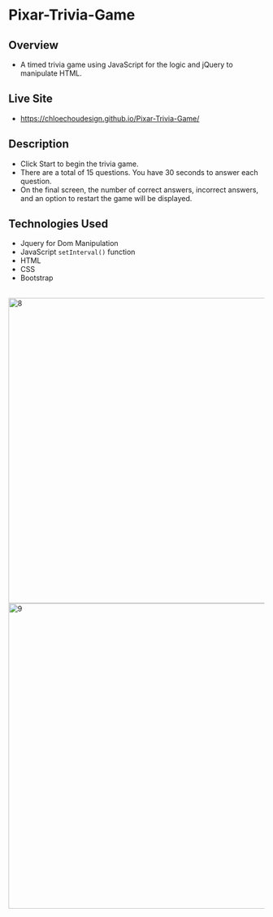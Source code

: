 # Pixar-Trivia-Game

## Overview
- A timed trivia game using JavaScript for the logic and jQuery to manipulate HTML.

## Live Site
-  https://chloechoudesign.github.io/Pixar-Trivia-Game/

## Description
- Click Start to begin the trivia game.
- There are a total of 15 questions. You have 30 seconds to answer each question.
- On the final screen, the number of correct answers, incorrect answers, and an option to restart the game will be displayed.

## Technologies Used
- Jquery for Dom Manipulation
- JavaScript `setInterval()` function
- HTML
- CSS
- Bootstrap

<br/>
<img width="600" alt="8" src="https://user-images.githubusercontent.com/28972721/37249543-43cce5c6-249e-11e8-9598-289589262b2d.png">
<img width="600" alt="9" src="https://user-images.githubusercontent.com/28972721/37249556-c120330c-249e-11e8-9778-751006131643.png">

